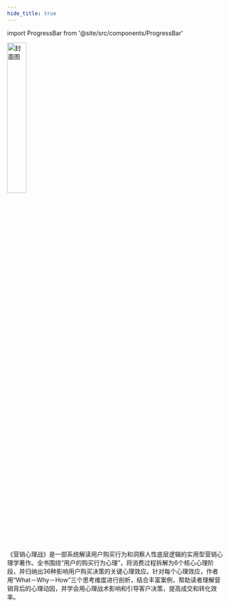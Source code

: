 ```yaml
---
hide_title: true
---
```


import ProgressBar from '@site/src/components/ProgressBar'

<ProgressBar percent={100} label="完成进度" />

<img src="https://static.kjuu.cc/tana/营销心理战.png" alt="封面图" width="30%" />

《营销心理战》是一部系统解读用户购买行为和洞察人性底层逻辑的实用型营销心理学著作。全书围绕“用户的购买行为心理”，将消费过程拆解为6个核心心理阶段，并归纳出36种影响用户购买决策的关键心理效应。针对每个心理效应，作者用“What－Why－How”三个思考维度进行剖析，结合丰富案例，帮助读者理解营销背后的心理动因，并学会用心理战术影响和引导客户决策，提高成交和转化效率。